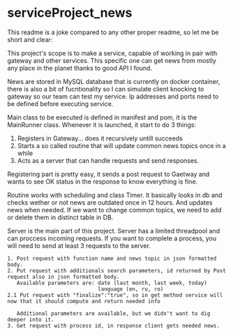 # serviceProject_news

This readme is a joke compared to any other proper readme, so let me be short and clear:

This project's scope is to make a service, capable of working in pair with gateway and other services. 
This specific one can get news from mostly any place in the planet thanks to good API I found. 

News are stored in MySQL database that is currently on docker container, there is also a bit of fucntionality so I can simulate
client knocking to gateway so our team can test my service. Ip addresses and ports need to be defined before executing service.

Main class to be executed is defined in manifest and pom, it is the MainRunner class. Whenever it is launched, it start to do 3 things:
  
  1. Registers in Gateway... does it recursively untill succeeds
  2. Starts a so called routine that will update common news topics once in a while
  3. Acts as a server that can handle requests and send responses.
  
  Registering part is pretty easy, it sends a post request to Gaetway and wants to see OK status in the response to know everything is fine.
  
  Routine works with scheduling and class Timer. It basically looks in db and checks wether or not news are outdated once in 12 hours. And updates
  news when needed.
  If we want to change common topics, we need to add or delete them in distinct table in DB.
  
  Server is the main part of this project. Server has a limited threadpool and can proccess incoming requests. If you want to complete a process, you will need
  to send at least 3 requests to the server. 
  
    1. Post request with function name and news topic in json formatted body.
    2. Put request with additionals search parameters, id returned by Post request also in json formatted body. 
       Available parameters are: date (last month, last week, today)
                                 language (en, ru, ro)
    2.1 Put request with "finalize":"true", so in get method service will now that it should compute and return needed info
                                 
       Additional parameters are available, but we didn't want to dig deeper into it.
    3. Get request with process id, in response client gets needed news.
    
    
    
